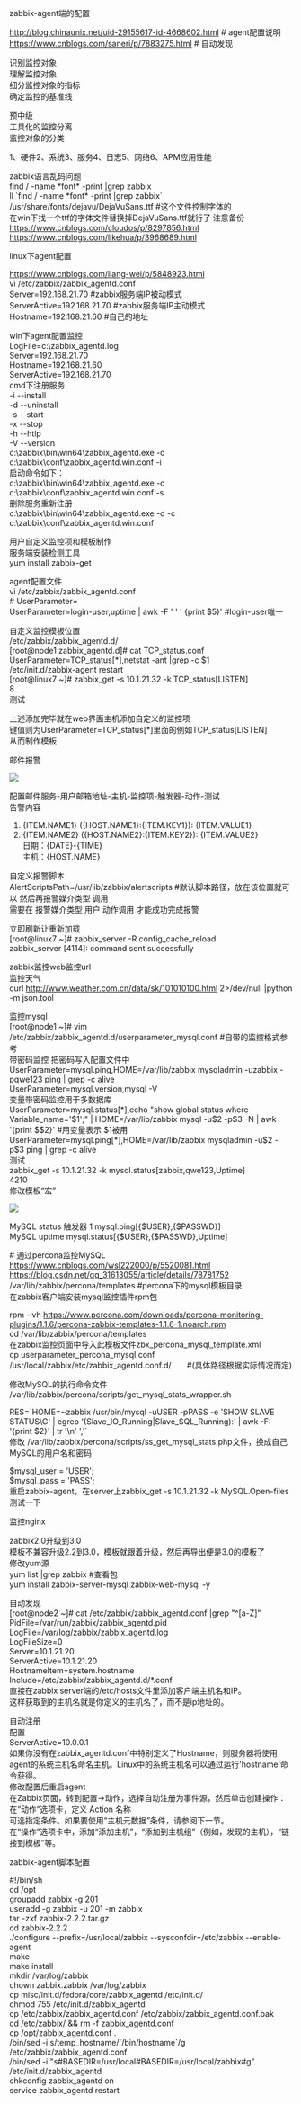 zabbix-agent端的配置

http://blog.chinaunix.net/uid-29155617-id-4668602.html \# agent配置说明  
https://www.cnblogs.com/saneri/p/7883275.html \# 自动发现

识别监控对象  
理解监控对象  
细分监控对象的指标  
确定监控的基准线

预中级  
工具化的监控分离  
监控对象的分类

1、硬件2、系统3、服务4、日志5、网络6、APM应用性能  
  
zabbix语言乱码问题  
find / -name \*font\* -print \|grep zabbix  
ll \`find / -name \*font\* -print \|grep zabbix\`  
/usr/share/fonts/dejavu/DejaVuSans.ttf \#这个文件控制字体的  
在win下找一个ttf的字体文件替换掉DejaVuSans.ttf就行了 注意备份  
https://www.cnblogs.com/cloudos/p/8297856.html  
https://www.cnblogs.com/likehua/p/3968689.html  
  
linux下agent配置  
  
https://www.cnblogs.com/liang-wei/p/5848923.html  
vi /etc/zabbix/zabbix_agentd.conf  
Server=192.168.21.70 \#zabbix服务端IP被动模式  
ServerActive=192.168.21.70 \#zabbix服务端IP主动模式  
Hostname=192.168.21.60 \#自己的地址  
  
win下agent配置监控  
LogFile=c:\\zabbix_agentd.log  
Server=192.168.21.70  
Hostname=192.168.21.60  
ServerActive=192.168.21.70  
cmd下注册服务  
-i --install  
-d --uninstall  
-s --start  
-x --stop  
-h --htlp  
-V --version  
c:\\zabbix\\bin\\win64\\zabbix_agentd.exe -c
c:\\zabbix\\conf\\zabbix_agentd.win.conf -i  
启动命令如下：  
c:\\zabbix\\bin\\win64\\zabbix_agentd.exe -c
c:\\zabbix\\conf\\zabbix_agentd.win.conf -s  
删除服务重新注册  
c:\\zabbix\\bin\\win64\\zabbix_agentd.exe -d -c
c:\\zabbix\\conf\\zabbix_agentd.win.conf  
  
用户自定义监控项和模板制作  
服务端安装检测工具  
yum install zabbix-get  
  
agent配置文件  
vi /etc/zabbix/zabbix_agentd.conf  
\# UserParameter=  
UserParameter=login-user,uptime \| awk -F ' ' ' {print \$5}' \#login-user唯一  
  
自定义监控模板位置  
/etc/zabbix/zabbix_agentd.d/  
[root\@node1 zabbix_agentd.d]\# cat TCP_status.conf  
UserParameter=TCP_status[\*],netstat -ant \|grep -c \$1  
/etc/init.d/zabbix-agent restart  
[root\@linux7 \~]\# zabbix_get -s 10.1.21.32 -k TCP_status[LISTEN]  
8  
测试  
  
上述添加完毕就在web界面主机添加自定义的监控项  
键值则为UserParameter=TCP_status[\*]里面的例如TCP_status[LISTEN]  
从而制作模板  
  
邮件报警  


![](media/cce13cd089c21e04a68077bea5331d82.png)

  
配置邮件服务-用户邮箱地址-主机-监控项-触发器-动作-测试  
告警内容  
1. {ITEM.NAME1} ({HOST.NAME1}:{ITEM.KEY1}): {ITEM.VALUE1}  
2. {ITEM.NAME2} ({HOST.NAME2}:{ITEM.KEY2}): {ITEM.VALUE2}  
日期：{DATE}-{TIME}  
主机：{HOST.NAME}  
  
自定义报警脚本  
AlertScriptsPath=/usr/lib/zabbix/alertscripts \#默认脚本路径，放在该位置就可以
然后再报警媒介类型 调用  
需要在 报警媒介类型 用户 动作调用 才能成功完成报警  
  
立即刷新让重新加载  
[root\@linux7 \~]\# zabbix_server -R config_cache_reload  
zabbix_server [4114]: command sent successfully  
  
zabbix监控web监控url  
监控天气  
curl http://www.weather.com.cn/data/sk/101010100.html 2\>/dev/null \|python -m
json.tool  
  
监控mysql  
[root\@node1 \~]\# vim /etc/zabbix/zabbix_agentd.d/userparameter_mysql.conf
\#自带的监控格式参考  
带密码监控 把密码写入配置文件中  
UserParameter=mysql.ping,HOME=/var/lib/zabbix mysqladmin -uzabbix -pqwe123 ping
\| grep -c alive  
UserParameter=mysql.version,mysql -V  
变量带密码监控用于多数据库  
UserParameter=mysql.status[\*],echo "show global status where
Variable_name='\$1';" \| HOME=/var/lib/zabbix mysql -u\$2 -p\$3 -N \| awk
'{print \$\$2}' \#用变量表示 \$1被用  
UserParameter=mysql.ping[\*],HOME=/var/lib/zabbix mysqladmin -u\$2 -p\$3 ping \|
grep -c alive  
测试  
zabbix_get -s 10.1.21.32 -k mysql.status[zabbix,qwe123,Uptime]  
4210  
修改模板“宏”  


![](media/86a21aabbdd50aa025130d48f71239b0.png)

  
MySQL status 触发器 1 mysql.ping[{\$USER},{\$PASSWD}]  
MySQL uptime mysql.status[{\$USER},{\$PASSWD},Uptime]  
  
\# 通过percona监控MySQL  
https://www.cnblogs.com/wsl222000/p/5520081.html  
https://blog.csdn.net/qq_31613055/article/details/78781752  
/var/lib/zabbix/percona/templates \#percona下的mysql模板目录  
在zabbix客户端安装mysql监控插件rpm包  
  
rpm -ivh
https://www.percona.com/downloads/percona-monitoring-plugins/1.1.6/percona-zabbix-templates-1.1.6-1.noarch.rpm  
cd /var/lib/zabbix/percona/templates  
在zabbix监控页面中导入此模板文件zbx_percona_mysql_template.xml  
cp userparameter_percona_mysql.conf
/usr/local/zabbix/etc/zabbix_agentd.conf.d/　　\#(具体路径根据实际情况而定)  
  
修改MySQL的执行命令文件
/var/lib/zabbix/percona/scripts/get_mysql_stats_wrapper.sh  
  
RES=\`HOME=\~zabbix /usr/bin/mysql -uUSER -pPASS -e 'SHOW SLAVE STATUS\\G' \|
egrep '(Slave_IO_Running\|Slave_SQL_Running):' \| awk -F: '{print \$2}' \| tr
'\\n' ','\`  
修改
/var/lib/zabbix/percona/scripts/ss_get_mysql_stats.php文件，换成自己MySQL的用户名和密码  
  
\$mysql_user = 'USER';  
\$mysql_pass = 'PASS';  
重启zabbix-agent，在server上zabbix_get -s 10.1.21.32 -k MySQL.Open-files测试一下  
  
监控nginx  
  
zabbix2.0升级到3.0  
模板不兼容升级2.2到3.0，模板就跟着升级，然后再导出便是3.0的模板了  
修改yum源  
yum list \|grep zabbix \#查看包  
yum install zabbix-server-mysql zabbix-web-mysql -y  
  
自动发现  
[root\@node2 \~]\# cat /etc/zabbix/zabbix_agentd.conf \|grep "\^[a-Z]"  
PidFile=/var/run/zabbix/zabbix_agentd.pid  
LogFile=/var/log/zabbix/zabbix_agentd.log  
LogFileSize=0  
Server=10.1.21.20  
ServerActive=10.1.21.20  
HostnameItem=system.hostname  
Include=/etc/zabbix/zabbix_agentd.d/\*.conf  
直接在zabbix server端的/etc/hosts文件里添加客户端主机名和IP。  
这样获取到的主机名就是你定义的主机名了，而不是ip地址的。  
  
自动注册  
配置  
ServerActive=10.0.0.1  
如果你没有在zabbix_agentd.conf中特别定义了Hostname，则服务器将使用agent的系统主机名命名主机。Linux中的系统主机名可以通过运行'hostname'命令获得。  
修改配置后重启agent  
在Zabbix页面，转到配置→动作，选择自动注册为事件源，然后单击创建操作：  
在“动作“选项卡，定义 Action 名称  
可选指定条件。如果要使用“主机元数据”条件，请参阅下一节。  
在“操作”选项卡中，添加“添加主机”，“添加到主机组”（例如，发现的主机），“链接到模板”等。

zabbix-agent脚本配置

\#!/bin/sh  
cd /opt  
groupadd zabbix -g 201  
useradd -g zabbix -u 201 -m zabbix  
tar -zxf zabbix-2.2.2.tar.gz  
cd zabbix-2.2.2  
./configure --prefix=/usr/local/zabbix --sysconfdir=/etc/zabbix --enable-agent  
make  
make install  
mkdir /var/log/zabbix  
chown zabbix.zabbix /var/log/zabbix  
cp misc/init.d/fedora/core/zabbix_agentd /etc/init.d/  
chmod 755 /etc/init.d/zabbix_agentd  
cp /etc/zabbix/zabbix_agentd.conf /etc/zabbix/zabbix_agentd.conf.bak  
cd /etc/zabbix/ && rm -f zabbix_agentd.conf  
cp /opt/zabbix_agentd.conf .  
/bin/sed -i s/temp_hostname/\`/bin/hostname\`/g /etc/zabbix/zabbix_agentd.conf  
/bin/sed -i "s\#BASEDIR=/usr/local\#BASEDIR=/usr/local/zabbix\#g"
/etc/init.d/zabbix_agentd  
chkconfig zabbix_agentd on  
service zabbix_agentd restart
